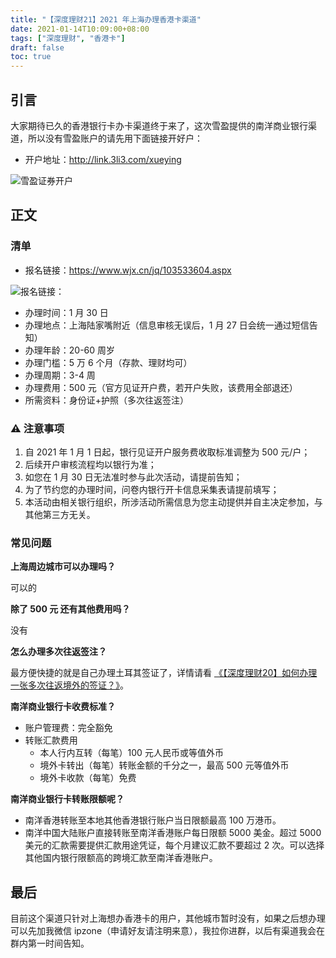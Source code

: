 ```yaml
---
title: "【深度理财21】2021 年上海办理香港卡渠道"
date: 2021-01-14T10:09:00+08:00
tags: ["深度理财", "香港卡"]
draft: false
toc: true
---
```


## 引言

大家期待已久的香港银行卡办卡渠道终于来了，这次雪盈提供的南洋商业银行渠道，所以没有雪盈账户的请先用下面链接开好户：

- 开户地址：<http://link.3li3.com/xueying>

![雪盈证券开户](https://blog-1251237404.cos.ap-guangzhou.myqcloud.com/snowballsecurities.png!s)

## 正文

<!--more-->

### 清单

- 报名链接：<https://www.wjx.cn/jq/103533604.aspx>

![报名链接：](https://blog-1251237404.cos.ap-guangzhou.myqcloud.com/20210114NSjeUY.png!s)

- 办理时间：1 月 30 日
- 办理地点：上海陆家嘴附近（信息审核无误后，1 月 27 日会统一通过短信告知）
- 办理年龄：20-60 周岁
- 办理门槛：5 万 6 个月（存款、理财均可）
- 办理周期：3-4 周
- 办理费用：500 元（官方见证开户费，若开户失败，该费用全部退还）
- 所需资料：身份证+护照（多次往返签注）

### ⚠️ 注意事项

1. 自 2021 年 1 月 1 日起，银行见证开户服务费收取标准调整为 500 元/户；
2. 后续开户审核流程均以银行为准；
3. 如您在 1 月 30 日无法准时参与此次活动，请提前告知；
4. 为了节约您的办理时间，问卷内银行开卡信息采集表请提前填写；
5. 本活动由相关银行组织，所涉活动所需信息为您主动提供并自主决定参加，与其他第三方无关。

### 常见问题

**上海周边城市可以办理吗？**

可以的

**除了 500 元 还有其他费用吗？**

没有

**怎么办理多次往返签注？**

最方便快捷的就是自己办理土耳其签证了，详情请看 [《【深度理财20】如何办理一张多次往返境外的签证？》](https://blog.forecho.com/financedeep-20.html)。

**南洋商业银行卡收费标准？**

- 账户管理费：完全豁免
- 转账汇款费用
  - 本人行内互转（每笔）100 元人民币或等值外币
  - 境外卡转出（每笔）转账金额的千分之一，最高 500 元等值外币
  - 境外卡收款（每笔）免费

**南洋商业银行卡转账限额呢？**

- 南洋香港转账至本地其他香港银行账户当日限额最高 100 万港币。
- 南洋中国大陆账户直接转账至南洋香港账户每日限额 5000 美金。超过 5000 美元的汇款需要提供汇款用途凭证，每个月建议汇款不要超过 2 次。可以选择其他国内银行限额高的跨境汇款至南洋香港账户。

## 最后

目前这个渠道只针对上海想办香港卡的用户，其他城市暂时没有，如果之后想办理可以先加我微信 ipzone（申请好友请注明来意），我拉你进群，以后有渠道我会在群内第一时间告知。
